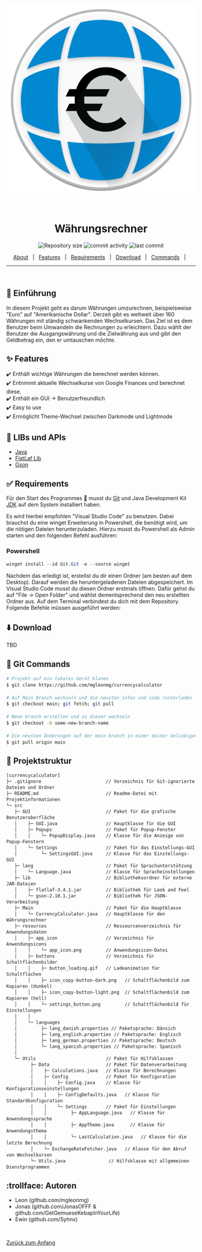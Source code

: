 <div align="center" id="top"> 
  <img src="src\resources\app_icon\app_icon.png" alt="Currencycalculator" />

  &#xa0;

</div>

<h1 align="center">Währungsrechner</h1>

<p align="center">
  <img alt="Repository size" src="https://img.shields.io/github/repo-size/mgleonmg/currencycalculator?color=56BEB8">
  <img alt="commit activity" src="https://img.shields.io/github/commit-activity/w/mgleonmg/currencycalculator">
  <img alt="last commit" src="https://img.shields.io/github/last-commit/mgleonmg/currencycalculator">
</p>

<p align="center">
  <a href="#dart-Einführung">About</a> &#xa0; | &#xa0; 
  <a href="#sparkles-features">Features</a> &#xa0; | &#xa0;
  <a href="#white_check_mark-requirements">Requirements</a> &#xa0; | &#xa0;
  <a href="#arrow_down-download">Download</a> &#xa0; | &#xa0;
  <a href="#checkered_flag-Git-Commands">Commands</a> &#xa0; | &#xa0;
</p>
<hr>
<br>

## :dart: Einführung ##

In diesem Projekt geht es darum Währungen umzurechnen, beispielsweise "Euro" auf "Amerikanische Dollar". Derzeit gibt es weltweit über 160 Währungen mit ständig schwankenden Wechselkursen. Das Ziel ist es dem Benutzer beim Umwandeln die Rechnungen zu erleichtern. Dazu wählt der Benutzer die Ausgangswährung und die Zielwährung aus und gibt den Geldbetrag ein, den er umtauschen möchte.

## :sparkles: Features ##

:heavy_check_mark: Enthält wichtige Währungen die berechnet werden können.\
:heavy_check_mark: Entnimmt aktuelle Wechselkurse von Google Finances und berechnet diese.\
:heavy_check_mark: Enthält ein GUI -> Benutzerfreundlich\
:heavy_check_mark: Easy to use\
:heavy_check_mark: Ermöglicht Theme-Wechsel zwischen Darkmode und Lightmode

## :rocket: LIBs und APIs ##
- [Java](https://www.java.com/de/)
- [FlatLaf Lib](https://github.com/JFormDesigner/FlatLaf)
- [Gson](https://github.com/google/gson)

## :white_check_mark: Requirements ##

Für den Start des Programmes :checkered_flag: musst du [Git](https://git-scm.com) und Java Development Kit [JDK](https://www.oracle.com/java/technologies/javase-jdk15-downloads.html) auf dem System installiert haben.

Es wird hierbei empfohlen "Visual Studio Code" zu benutzen. Dabei brauchst du eine winget Erweiterung in Powershell, die benötigt wird, um die nötigen Dateien herunterzuladen. Hierzu musst du Powershell als Admin starten und den folgenden Befehl ausführen:

### Powershell

```powershell
winget install --id Git.Git -e --source winget
```
Nachdem das erledigt ist, erstellst du dir einen Ordner (am besten auf dem Desktop). Darauf werden die heruntergeladenen Dateien abgespeichert. 
Im Visual Studio Code musst du diesen Ordner erstmals öffnen. Dafür gehst du auf "File -> Open Folder" und wählst dementsprechend den neu erstellten Ordner aus. Auf dem Terminal verbindest du dich mit dem Repository. 
Folgende Befehle müssen ausgeführt werden:

## :arrow_down: Download

TBD

## :checkered_flag: Git Commands ##
```bash
# Projekt auf ein lokales Gerät klonen
$ git clone https://github.com/mgleonmg/currencycalculator

# Auf Main Branch wechseln und die neusten infos und code runterladen
$ git checkout main; git fetch; git pull

# Neue branch erstellen und zu dieser wechseln
$ git checkout -b some-new-branch-name

# Die neusten Änderungen auf der main branch in einer deiner beliebigen branches mergen
$ git pull origin main
```

## :deciduous_tree: Projektstruktur ##
```
[currencycalculator]
├─ .gitignore                        // Verzeichnis für Git-ignorierte Dateien und Ordner
├─ README.md                         // Readme-Datei mit Projektinformationen
└─ src
   ├─ GUI                            // Paket für die grafische Benutzeroberfläche
   │    ├─ GUI.java                  // Hauptklasse für die GUI
   │    ├─ Popups                    // Paket für Popup-Fenster
   │    │    └─ PopupDisplay.java    // Klasse für die Anzeige von Popup-Fenstern
   │    └─ Settings                  // Paket für das Einstellungs-GUI
   │         └─ SettingsGUI.java     // Klasse für das Einstellungs-GUI
   ├─ lang                           // Paket für Sprachunterstützung
   │    └─ Language.java             // Klasse für Spracheinstellungen
   ├─ lib                            // Bibliotheksordner für externe JAR-Dateien
   │    ├─ flatlaf-3.4.1.jar         // Bibliothek für Look and Feel
   │    └─ gson-2.10.1.jar           // Bibliothek für JSON-Verarbeitung
   ├─ Main                           // Paket für die Hauptklasse
   │    └─ CurrencyCalculator.java   // Hauptklasse für den Währungsrechner
   ├─ resources                      // Ressourcenverzeichnis für Anwendungsdaten
   │    ├─ app_icon                  // Verzeichnis für Anwendungsicons
   │    │    └─ app_icon.png         // Anwendungsicon-Datei
   │    ├─ buttons                   // Verzeichnis für Schaltflächenbilder
   │    │    ├─ button_loading.gif   // Ladeanimation für Schaltflächen
   │    │    ├─ icon_copy-button-dark.png   // Schaltflächenbild zum Kopieren (dunkel)
   │    │    ├─ icon_copy-button-light.png  // Schaltflächenbild zum Kopieren (hell)
   │    │    └─ settings_button.png         // Schaltflächenbild für Einstellungen
   │    │
   │    └─ languages
   │         ├─ lang_danish.properties // Paketsprache: Dänsich
   │         ├─ lang_english.properties // Paketsprache: Englisch
   │         ├─ lang_german.properties // Paketsprache: Deutsch
   │         └─ lang_spanish.properties // Paketsprache: Spanisch
   │ 
   └─ Utils                          // Paket für Hilfsklassen
         ├─ Data                     // Paket für Datenverarbeitung
         │    ├─ Calculations.java   // Klasse für Berechnungen
         │    ├─ Config              // Paket für Konfiguration
         │    │    ├─ Config.java    // Klasse für Konfigurationseinstellungen
         │    │    ├─ ConfigDefaults.java   // Klasse für Standardkonfiguration
         │    │    └─ Settings       // Paket für Einstellungen
         │    │         ├─ AppLanguage.java   // Klasse für Anwendungssprache
         │    │         ├─ AppTheme.java      // Klasse für Anwendungsthema
         │    │         └─ LastCalculation.java   // Klasse für die letzte Berechnung
         │    └─ ExchangeRateFetcher.java   // Klasse für den Abruf von Wechselkursen
         └─ Utils.java                // Hilfsklasse mit allgemeinen Dienstprogrammen

```

## :trollface: Autoren

 - Leon (github.com/mgleonmg)
 - Jonas (github.com/JonasOFFF & github.com/GetGemueseKebapInYourLife)
 - Ewin (github.com/Syhnx)

&#xa0;

<a href="#top">Zurück zum Anfang</a>
